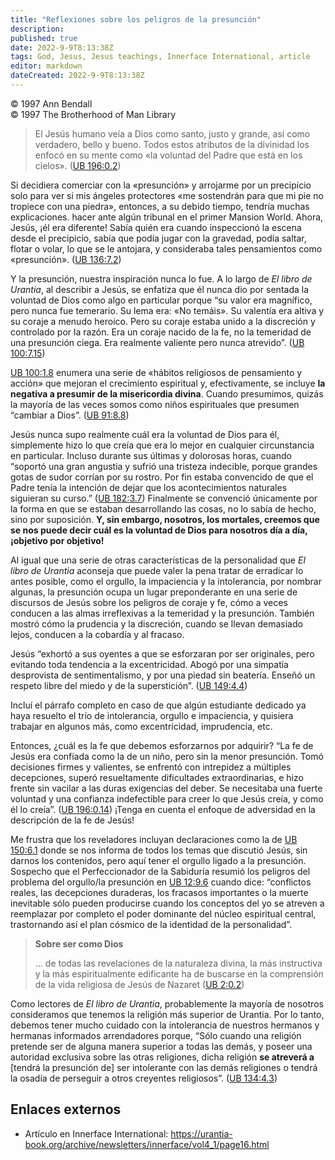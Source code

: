 ```yaml
---
title: "Reflexiones sobre los peligros de la presunción"
description: 
published: true
date: 2022-9-9T8:13:38Z
tags: God, Jesus, Jesus teachings, Innerface International, article
editor: markdown
dateCreated: 2022-9-9T8:13:38Z
---
```


<p class="v-card v-sheet theme--light grey lighten-3 px-2">© 1997 Ann Bendall<br>© 1997 The Brotherhood of Man Library</p>

> El Jesús humano veía a Dios como santo, justo y grande, así como verdadero, bello y bueno. Todos estos atributos de la divinidad los enfocó en su mente como «la voluntad del Padre que está en los cielos». ([UB 196:0.2](/es/El_Libro_de_Urantia/196#p0_2))

Si decidiera comerciar con la «presunción» y arrojarme por un precipicio solo para ver si mis ángeles protectores «me sostendrán para que mi pie no tropiece con una piedra», entonces, a su debido tiempo, tendría muchas explicaciones. hacer ante algún tribunal en el primer Mansion World. Ahora, Jesús, ¡él era diferente! Sabía quién era cuando inspeccionó la escena desde el precipicio, sabía que podía jugar con la gravedad, podía saltar, flotar o volar, lo que se le antojara, y consideraba tales pensamientos como «presunción». ([UB 136:7.2](/es/El_Libro_de_Urantia/136#p7_2))

Y la presunción, nuestra inspiración nunca lo fue. A lo largo de _El libro de Urantia_, al describir a Jesús, se enfatiza que él nunca dio por sentada la voluntad de Dios como algo en particular porque “su valor era magnífico, pero nunca fue temerario. Su lema era: «No temáis». Su valentía era altiva y su coraje a menudo heroico. Pero su coraje estaba unido a la discreción y controlado por la razón. Era un coraje nacido de la fe, no la temeridad de una presunción ciega. Era realmente valiente pero nunca atrevido”. ([UB 100:7.15](/es/El_Libro_de_Urantia/100#p7_15))

[UB 100:1.8](/en/The_Urantia_Book/100#p1_8) enumera una serie de «hábitos religiosos de pensamiento y acción» que mejoran el crecimiento espiritual y, efectivamente, se incluye **la negativa a presumir de la misericordia divina**. Cuando presumimos, quizás la mayoría de las veces somos como niños espirituales que presumen “cambiar a Dios”. ([UB 91:8.8](/es/El_Libro_de_Urantia/91#p8_8))

Jesús nunca supo realmente cuál era la voluntad de Dios para él, simplemente hizo lo que creía que era lo mejor en cualquier circunstancia en particular. Incluso durante sus últimas y dolorosas horas, cuando “soportó una gran angustia y sufrió una tristeza indecible, porque grandes gotas de sudor corrían por su rostro. Por fin estaba convencido de que el Padre tenía la intención de dejar que los acontecimientos naturales siguieran su curso.” ([UB 182:3.7](/en/The_Urantia_Book/182#p3_7)) Finalmente se convenció únicamente por la forma en que se estaban desarrollando las cosas, no lo sabía de hecho, sino por suposición. **Y, sin embargo, nosotros, los mortales, creemos que se nos puede decir cuál es la voluntad de Dios para nosotros día a día, ¡objetivo por objetivo!**

Al igual que una serie de otras características de la personalidad que _El libro de Urantia_ aconseja que puede valer la pena tratar de erradicar lo antes posible, como el orgullo, la impaciencia y la intolerancia, por nombrar algunas, la presunción ocupa un lugar preponderante en una serie de discursos de Jesús sobre los peligros de coraje y fe, cómo a veces conducen a las almas irreflexivas a la temeridad y la presunción. También mostró cómo la prudencia y la discreción, cuando se llevan demasiado lejos, conducen a la cobardía y al fracaso.

Jesús “exhortó a sus oyentes a que se esforzaran por ser originales, pero evitando toda tendencia a la excentricidad. Abogó por una simpatía desprovista de sentimentalismo, y por una piedad sin beatería. Enseñó un respeto libre del miedo y de la superstición”. ([UB 149:4.4](/es/El_Libro_de_Urantia/149#p4_4))

Incluí el párrafo completo en caso de que algún estudiante dedicado ya haya resuelto el trío de intolerancia, orgullo e impaciencia, y quisiera trabajar en algunos más, como excentricidad, imprudencia, etc.

Entonces, ¿cuál es la fe que debemos esforzarnos por adquirir? “La fe de Jesús era confiada como la de un niño, pero sin la menor presunción. Tomó decisiones firmes y valientes, se enfrentó con intrepidez a múltiples decepciones, superó resueltamente dificultades extraordinarias, e hizo frente sin vacilar a las duras exigencias del deber. Se necesitaba una fuerte voluntad y una confianza indefectible para creer lo que Jesús creía, y como él lo creía”. ([UB 196:0.14](/en/The_Urantia_Book/196#p0_14)) ¡Tenga en cuenta el enfoque de adversidad en la descripción de la fe de Jesús!

Me frustra que los reveladores incluyan declaraciones como la de [UB 150:6.1](/en/The_Urantia_Book/150#p6_1) donde se nos informa de todos los temas que discutió Jesús, sin darnos los contenidos, pero aquí tener el orgullo ligado a la presunción. Sospecho que el Perfeccionador de la Sabiduría resumió los peligros del problema del orgullo/la presunción en [UB 12:9.6](/en/The_Urantia_Book/12#p9_6) cuando dice: “conflictos reales, las decepciones duraderas, los fracasos importantes o la muerte inevitable sólo pueden producirse cuando los conceptos del yo se atreven a reemplazar por completo el poder dominante del núcleo espiritual central, trastornando así el plan cósmico de la identidad de la personalidad”.

> **Sobre ser como Dios**
>
> ... de todas las revelaciones de la naturaleza divina, la más instructiva y la más espiritualmente edificante ha de buscarse en la comprensión de la vida religiosa de Jesús de Nazaret ([UB 2:0.2](/en/The_Urantia_Book/2#p0_2))

Como lectores de _El libro de Urantia_, probablemente la mayoría de nosotros consideramos que tenemos la religión más superior de Urantia. Por lo tanto, debemos tener mucho cuidado con la intolerancia de nuestros hermanos y hermanas informados arrendadores porque, “Sólo cuando una religión pretende ser de alguna manera superior a todas las demás, y poseer una autoridad exclusiva sobre las otras religiones, dicha religión **se atreverá a** [tendrá la presunción de] ser intolerante con las demás religiones o tendrá la osadía de perseguir a otros creyentes religiosos”. ([UB 134:4.3](/es/El_Libro_de_Urantia/134#p4_3))

## Enlaces externos

- Artículo en Innerface International: https://urantia-book.org/archive/newsletters/innerface/vol4_1/page16.html


